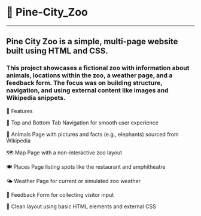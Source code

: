 # 🦁 Pine-City_Zoo
---

## Pine City Zoo is a simple, multi-page website built using HTML and CSS. 


### This project showcases a fictional zoo with information about animals, locations within the zoo, a weather page, and a feedback form. The focus was on building structure, navigation, and using external content like images and Wikipedia snippets.



🌟 Features

📌 Top and Bottom Tab Navigation for smooth user experience

🐘 Animals Page with pictures and facts (e.g., elephants) sourced from Wikipedia

🗺️ Map Page with a non-interactive zoo layout

🍽️ Places Page listing spots like the restaurant and amphitheatre

🌤️ Weather Page for current or simulated zoo weather

📝 Feedback Form for collecting visitor input

🎨 Clean layout using basic HTML elements and external CSS

